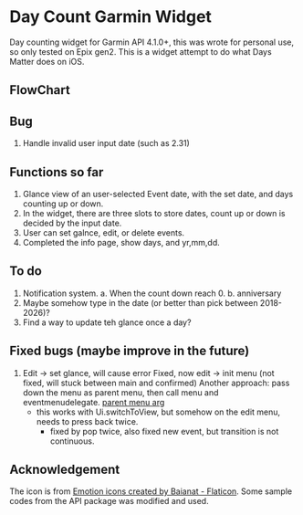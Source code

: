 # Day Count Garmin Widget
Day counting widget for Garmin API 4.1.0+, this was wrote for personal use, so only tested on Epix gen2. This is a widget attempt to do what Days Matter does on iOS. 

## FlowChart

## Bug
1. Handle invalid user input date (such as 2.31)

## Functions so far
1. Glance view of an user-selected Event date, with the set date, and days counting up or down.
2. In the widget, there are three slots to store dates, count up or down is decided by the input date.
3. User can set galnce, edit, or delete events.
2. Completed the info page, show days, and yr,mm,dd.

## To do
1. Notification system.
    a. When the count down reach 0.
    b. anniversary 
2. Maybe somehow type in the date (or better than pick between 2018-2026)?
3. Find a way to update teh glance once a day?

## Fixed bugs (maybe improve in the future)
1.  Edit -> set glance, will cause error
    Fixed, now edit -> init menu (not fixed, will stuck between main and confirmed)
    Another approach: pass down the menu as parent menu, then call menu and eventmenudelegate. [parent menu arg](https://forums.garmin.com/developer/connect-iq/f/discussion/256922/after-poping-current-view-how-to-refresh-the-view-at-top-of-view-stack)
    - this works with Ui.switchToView, but somehow on the edit menu, needs to press back twice.
      - fixed by pop twice, also fixed new event, but transition is not continuous.

## Acknowledgement 
The icon is from <a href="https://www.flaticon.com/free-icons/emotion" title="emotion icons">Emotion icons created by Baianat - Flaticon</a>.
Some sample codes from the API package was modified and used.

